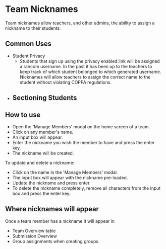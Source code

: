# Team Nicknames

Team nicknames allow teachers, and other admins, the ability to assign a nickname to their students. 

## Common Uses
- Student Privacy
  - Students that sign up using the privacy enabled link will be assigned a rancom username. In the past it has been up to the teachers to keep track of which student belonged to which generated username. Nicknames will allow teachers to assign the correct name to the student without violating COPPA regulations. 
- Sectioning Students
  - 

## How to use
- Open the 'Manage Members' modal on the home screen of a team. 
- Click on any member's name.
- An input box will appear.
- Enter the nickname you wish the member to have and press the enter key.
- The nickname will be created.

To update and delete a nickname:
- Click on the name in the 'Manage Members' modal. 
- The input box will appear with the nickname pre-loaded.
- Update the nickname and press enter.
- To delete the nickname completely, remove all characters from the input box and press the enter key. 

## Where nicknames will appear

Once a team member has a nickname it will appear in
- Team Overview table
- Submission Overview
- Group assignments when creating groups. 